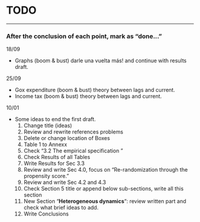 # TODO

_________________________________________________________

### After the conclusion of each point, mark as “done...”



18/09

* Graphs (boom & bust) darle una vuelta más! and continue with results draft.

25/09
* Gox expenditure (boom & bust) theory between lags and current.
* Income tax (boom & bust) theory between lags and current.

10/01

* Some ideas to end the first draft.
  1. Change title (ideas)
  2. Review and rewrite references problems
  3. Delete or change location of Boxes
  4. Table 1 to Annexx
  5. Check “3.2 The empirical specification ”
  6. Check Results of all Tables
  7. Write Results for Sec 3.3 
  8. Review and write Sec 4.0, focus on “Re-randomization through the propensity score.”
  9. Review and write Sec 4.2 and 4.3
  10. Check Section 5 title or append below sub-sections, write all this section
  11. New Section “**Heterogeneous dynamics**“: review written part and check what brief ideas to add.
  12. Write Conclusions 



